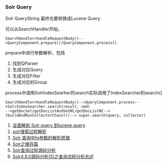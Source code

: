 ### Solr Query 

Solr QueryString 最终也要转换成Lucene Query

可以从SearchHandler开始，

```
SearchHandler>handleRequestBody()-->QueryComponent.prepare()/QueryComponent.process()
```
prepare中进行参数解析，包括
>
1. 找到QParser
2. 生成对应Query
3. 生成对应Filter
4. 生成对应的Group

process中调用SolrIndexSearher的search实际调用了IndexSearcher的search()

```
SearchHandler>handleRequestBody()-->QueryComponent.process-->SolrIndexSearcher.search(result, cmd)
-->getDocSet/getDocListAndSetNC/getDocListNC-->(buildAndRunCollectorChain)()--> super.search(query, collector)
```

>
1. [全面解剖 Solr query 到lucene query](http://blog.sina.com.cn/s/blog_4d58e3c001017ynp.html)
2. [solr搜索过程解析](http://blog.csdn.net/morningsun1990/article/details/48541465)
3. [Solr 查询中fq参数的解析原理](http://blog.sina.com.cn/s/blog_56fd58ab0100v3up.html)
4. [Solr之缓存篇](https://my.oschina.net/u/1026644/blog/123957)
5. [Solr查询过程源码分析](http://blog.csdn.net/flyingpig4/article/details/6305488)
6. [Solr4.8.0源码分析(5)之查询流程分析总述](http://www.cnblogs.com/rcfeng/p/3923534.html)

